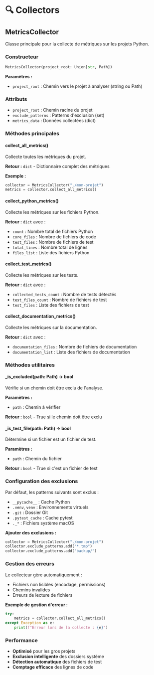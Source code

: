 # 🔍 Collectors

## MetricsCollector

Classe principale pour la collecte de métriques sur les projets Python.

### Constructeur

```python
MetricsCollector(project_root: Union[str, Path])
```

**Paramètres :**
- `project_root` : Chemin vers le projet à analyser (string ou Path)

### Attributs

- `project_root` : Chemin racine du projet
- `exclude_patterns` : Patterns d'exclusion (set)
- `metrics_data` : Données collectées (dict)

### Méthodes principales

#### collect_all_metrics()

Collecte toutes les métriques du projet.

**Retour :** `dict` - Dictionnaire complet des métriques

**Exemple :**
```python
collector = MetricsCollector("./mon-projet")
metrics = collector.collect_all_metrics()
```

#### collect_python_metrics()

Collecte les métriques sur les fichiers Python.

**Retour :** `dict` avec :
- `count` : Nombre total de fichiers Python
- `core_files` : Nombre de fichiers de code
- `test_files` : Nombre de fichiers de test
- `total_lines` : Nombre total de lignes
- `files_list` : Liste des fichiers Python

#### collect_test_metrics()

Collecte les métriques sur les tests.

**Retour :** `dict` avec :
- `collected_tests_count` : Nombre de tests détectés
- `test_files_count` : Nombre de fichiers de test
- `test_files` : Liste des fichiers de test

#### collect_documentation_metrics()

Collecte les métriques sur la documentation.

**Retour :** `dict` avec :
- `documentation_files` : Nombre de fichiers de documentation
- `documentation_list` : Liste des fichiers de documentation

### Méthodes utilitaires

#### _is_excluded(path: Path) -> bool

Vérifie si un chemin doit être exclu de l'analyse.

**Paramètres :**
- `path` : Chemin à vérifier

**Retour :** `bool` - True si le chemin doit être exclu

#### _is_test_file(path: Path) -> bool

Détermine si un fichier est un fichier de test.

**Paramètres :**
- `path` : Chemin du fichier

**Retour :** `bool` - True si c'est un fichier de test

### Configuration des exclusions

Par défaut, les patterns suivants sont exclus :
- `__pycache__` : Cache Python
- `.venv`, `venv` : Environnements virtuels
- `.git` : Dossier Git
- `.pytest_cache` : Cache pytest
- `._*` : Fichiers système macOS

**Ajouter des exclusions :**
```python
collector = MetricsCollector("./mon-projet")
collector.exclude_patterns.add("*.tmp")
collector.exclude_patterns.add("backup/")
```

### Gestion des erreurs

Le collecteur gère automatiquement :
- Fichiers non lisibles (encodage, permissions)
- Chemins invalides
- Erreurs de lecture de fichiers

**Exemple de gestion d'erreur :**
```python
try:
    metrics = collector.collect_all_metrics()
except Exception as e:
    print(f"Erreur lors de la collecte : {e}")
```

### Performance

- **Optimisé** pour les gros projets
- **Exclusion intelligente** des dossiers système
- **Détection automatique** des fichiers de test
- **Comptage efficace** des lignes de code
